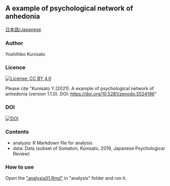 ## A example of psychological network of anhedonia

[日本語/Japanese](README_jp.md)

### Author

Yoshihiko Kunisato

### Licence

[![License: CC BY 4.0](https://licensebuttons.net/l/by/4.0/80x15.png)](https://creativecommons.org/licenses/by/4.0/)

Please cite "Kunisato Y.(2021). A example of psychological network of anhedonia (version 1.1.0). DOI: https://doi.org/10.5281/zenodo.5524196"

### DOI

[![DOI](https://zenodo.org/badge/408777584.svg)](https://zenodo.org/badge/latestdoi/408777584)

### Contents

- analysis: R Markdown file for analysis
- data: Data (subset of Somatori, Kunisato, 2019, Japanese Psychological Review)

### How to use

Open the ["analysis01.Rmd"](analysis/analysis01.Rmd) in  "analysis" folder and run it.